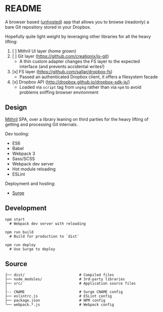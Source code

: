 README
======

A browser based ([unhosted][unhosted]) app that allows you to browse (readonly) a bare Git repository stored in your Dropbox.

Hopefully quite light weight by leveraging other libraries for all the heavy lifting:

1. [ ] Mithril UI layer (home grown)
2. [ ] Git layer (https://github.com/creationix/js-git)
    - A thin custom adapter changes the FS layer to the expected interface (and prevents accidental writes!)
3. [x] FS layer (https://github.com/sallar/dropbox-fs)
    - Passed an authenticated Dropbox client, it offers a filesystem facade
4. [x] Dropbox API (http://dropbox.github.io/dropbox-sdk-js/)
    - Loaded via `script` tag from `unpkg` rather than via `npm` to avoid problems sniffing browser environment

Design
------

[Mithril](https://mithril.js.org/) SPA, over a library leaning on third parties for the heavy lifting of getting and processing Git internals.

Dev tooling:

- ES6
- Babel
- Webpack 3
- Sass/SCSS
- Webpack dev server
- Hot module reloading
- ESLint

Deployment and hosting:

- [Surge][surge]

Development
-----------

```shell
npm start
  # Webpack dev server with reloading

npm run build
  # Build for production to `dist`

npm run deploy
  # Use Surge to deploy
```

Source
------

```shell
├── dist/                         # Compiled files
├── node_modules/                 # 3rd-party libraries
├── src/                          # Application source files 
│   
├-- CNAME                         # Surge CNAME config
├── eslintrc.js                   # ESLint config
├── package.json                  # NPM config
└── webpack.*.js                  # Webpack config
```

[unhosted]: https://unhosted.org/
[surge]: https://surge.sh